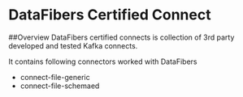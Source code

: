 # DataFibers Certified Connect

##Overview
DataFibers certified connects is collection of 3rd party developed and tested Kafka connects.

It contains following connectors worked with DataFibers
* connect-file-generic
* connect-file-schemaed
